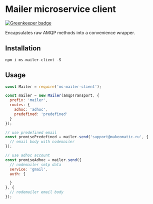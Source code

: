 # Mailer microservice client

[![Greenkeeper badge](https://badges.greenkeeper.io/makeomatic/ms-mailer-client.svg)](https://greenkeeper.io/)

Encapsulates raw AMQP methods into a convenience wrapper.

## Installation

`npm i ms-mailer-client -S`

## Usage

```js
const Mailer = require('ms-mailer-client');

const mailer = new Mailer(amqpTransport, {
  prefix: 'mailer',
  routes: {
    adhoc: 'adhoc',
    predefined: 'predefined'
  }
});

// use predefined email
const promisePredefined = mailer.send('support@makeomatic.ru', {
  // email body with nodemailer
});

// use adhoc account
const promiseAdhoc = mailer.send({
  // nodemailer smtp data
  service: 'gmail',
  auth: {

  }
}, {
  // nodemailer email body
});
```
